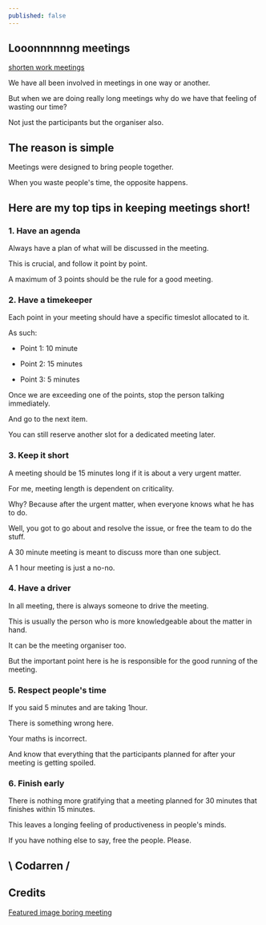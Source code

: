 ```yaml
---
published: false
---
```

## Looonnnnnng meetings
[shorten work meetings](https://github.com/codarrenvelvindron/codarrenvelvindron.github.io/raw/master/images/shutterstock_643104079.webp)

We have all been involved in meetings in one way or another.

But when we are doing really long meetings why do we have that feeling of wasting our time?

Not just the participants but the organiser also.

## The reason is simple

Meetings were designed to bring people together.

When you waste people's time, the opposite happens.

## Here are my top tips in keeping meetings short!
### 1. Have an agenda
Always have a plan of what will be discussed in the meeting.

This is crucial, and follow it point by point.

A maximum of 3 points should be the rule for a good meeting.

### 2. Have a timekeeper
Each point in your meeting should have a specific timeslot allocated to it.

As such:

- Point 1: 10 minute

- Point 2: 15 minutes

- Point 3: 5 minutes

Once we are exceeding one of the points, stop the person talking immediately.

And go to the next item.

You can still reserve another slot for a dedicated meeting later.

### 3. Keep it short
A meeting should be 15 minutes long if it is about a very urgent matter.

For me, meeting length is dependent on criticality.

Why? Because after the urgent matter, when everyone knows what he has to do.

Well, you got to go about and resolve the issue, or free the team to do the stuff.

A 30 minute meeting is meant to discuss more than one subject.

A 1 hour meeting is just a no-no.

### 4. Have a driver
In all meeting, there is always someone to drive the meeting.

This is usually the person who is more knowledgeable about the matter in hand.

It can be the meeting organiser too.

But the important point here is he is responsible for the good running of the meeting.

### 5. Respect people's time
If you said 5 minutes and are taking 1hour.

There is something wrong here.

Your maths is incorrect.

And know that everything that the participants planned for after your meeting is getting spoiled.

### 6. Finish early
There is nothing more gratifying that a meeting planned for 30 minutes that finishes within 15 minutes.

This leaves a longing feeling of productiveness in people's minds.

If you have nothing else to say, free the people. Please.

## \ Codarren /

## Credits
[Featured image boring meeting](http://thinkbedoleadership.com/wp-content/uploads/2016/09/boring-meeting10-560x270.jpg)